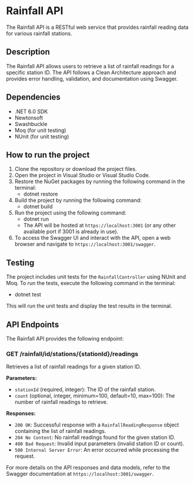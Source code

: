 # Rainfall API

The Rainfall API is a RESTful web service that provides rainfall reading data for various rainfall stations.

## Description

The Rainfall API allows users to retrieve a list of rainfall readings for a specific station ID. The API follows a Clean Architecture approach and provides error handling, validation, and documentation using Swagger.

## Dependencies

- .NET 6.0 SDK
- Newtonsoft
- Swashbuckle
- Moq (for unit testing)
- NUnit (for unit testing)

## How to run the project

1. Clone the repository or download the project files.
2. Open the project in Visual Studio or Visual Studio Code.
3. Restore the NuGet packages by running the following command in the terminal:
   - dotnet restore
4. Build the project by running the following command:
   - dotnet build
5. Run the project using the following command:
   - dotnet run
   - The API will be hosted at `https://localhost:3001` (or any other available port if 3001 is already in use).
6. To access the Swagger UI and interact with the API, open a web browser and navigate to `https://localhost:3001/swagger`.
   
## Testing

The project includes unit tests for the `RainfallController` using NUnit and Moq. To run the tests, execute the following command in the terminal:
- dotnet test

This will run the unit tests and display the test results in the terminal.

## API Endpoints

The Rainfall API provides the following endpoint:

### GET /rainfall/id/stations/{stationId}/readings

Retrieves a list of rainfall readings for a given station ID.

**Parameters:**

- `stationId` (required, integer): The ID of the rainfall station.
- `count` (optional, integer, minimum=100, default=10, max=100): The number of rainfall readings to retrieve.

**Responses:**

- `200 OK`: Successful response with a `RainfallReadingResponse` object containing the list of rainfall readings.
- `204 No Content`: No rainfall readings found for the given station ID.
- `400 Bad Request`: Invalid input parameters (invalid station ID or count).
- `500 Internal Server Error`: An error occurred while processing the request.

For more details on the API responses and data models, refer to the Swagger documentation at `https://localhost:3001/swagger`.
